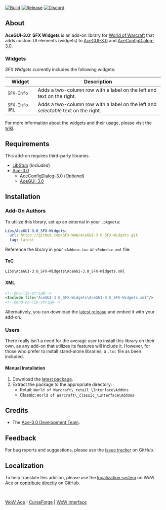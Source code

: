[![Build][SVG-Build]][Build]
[![Release][SVG-Release]][Release]
[![Discord][SVG-Discord]][Discord]

## About

**AceGUI-3.0: SFX Widgets** is an add-on library for [World of Warcraft] that adds custom UI elements (widgets) to [AceGUI-3.0][Ace3] and [AceConfigDialog-3.0][Ace3].

### Widgets

_SFX Widgets_ currently includes the following widgets:

| Widget | Description |
| --- | --- |
| `SFX-Info` | Adds a two-column row with a label on the left and text on the right. |
| `SFX-Info-URL` | Adds a two-column row with a label on the left and _selectable_ text on the right. |

For more information about the widgets and their usage, please visit the [wiki](https://github.com/SFX-WoW/AceGUI-3.0_SFX-Widgets/wiki).

## Requirements

This add-on requires third-party libraries.

- [LibStub](https://www.wowace.com/projects/libstub "LibStub Homepage") (_Included_)
- [Ace-3.0][Ace3]
  - [AceConfigDialog-3.0][Ace3] (_Optional_)
  - [AceGUI-3.0][Ace3]

## Installation

### Add-On Authors

To utilize this library, set up an external in your `.pkgmeta`:

```yaml
Libs/AceGUI-3.0_SFX-Widgets:
  url: https://github.com/SFX-WoW/AceGUI-3.0_SFX-Widgets.git
  tag: latest
```

Reference the library in your `<Addon>.toc` or `<Embeds>.xml` file:

#### ToC

```txt
Libs\AceGUI-3.0_SFX-Widgets\AceGUI-3.0_SFX-Widgets.xml
```

#### XML

```xml
<!--@no-lib-strip@-->
<Include file="AceGUI-3.0_SFX-Widgets\AceGUI-3.0_SFX-Widgets.xml"/>
<!--@end-no-lib-strip@-->
```

Alternatively, you can download the [latest release][Release] and embed it with your add-on.

### Users

There really isn't a need for the average user to install this library on their own, as any add-on that utilizes its features will include it. However, for those who prefer to install stand-alone libraries, a `.toc` file as been included.

#### Manual Installation

1. Download the [latest package][Release].
2. Extract the package to the appropriate directory:
    - Retail: `World of Warcraft\_retail_\Interface\AddOns`
    - Classic: `World of Warcraft\_classic_\Interface\AddOns`

## Credits

- The [Ace-3.0 Development Team][Ace3].

## Feedback

For bug reports and suggestions, please use the [issue tracker] on GitHub.

## Localization

To help translate this add-on, please use the [localization system] on WoW Ace or [contribute directly] on GitHub.

<br />

[WoW Ace] | [CurseForge] | [WoW Interface]

[Links]: #

[Ace3]: https://www.wowace.com/projects/ace3 (Ace-3.0 Homepage)
[World of Warcraft]: https://worldofwarcraft.com (World of Warcraft)

[GitHub]: https://github.com/SFX-WoW/AceGUI-3.0_SFX-Widgets (Download from GitHub)
[WoW Ace]: https://www.wowace.com/projects/sfx-widgets (Download from WoW Ace)
[CurseForge]: https://www.curseforge.com/wow/addons/sfx-widgets (Download from CurseForge)
[WoW Interface]: https://www.wowinterface.com/downloads/info25658 (Download from WoW Interface)

[Build]: https://github.com/SFX-WoW/AceGUI-3.0_SFX-Widgets/actions?query=workflow%3ARelease (Build Status)
[Release]: https://github.com/SFX-WoW/AceGUI-3.0_SFX-Widgets/releases (Latest Release)
[Discord]: https://discord.gg/DDVqkd6 (Discord)

[Issue Tracker]: https://github.com/SFX-WoW/AceGUI-3.0_SFX-Widgets/issues (Report an Issue)
[Contribute Directly]: https://github.com/SFX-WoW/AceGUI-3.0_SFX-Widgets (Translate on GitHub)
[Localization System]: https://www.wowace.com/projects/sfx-widgets/localization (Translate on WoW Ace)

[Images]: #

[SVG-Build]: https://img.shields.io/github/workflow/status/SFX-WoW/AceGUI-3.0_SFX-Widgets/Release?label=Build&logo=github&logoColor=fff&style=flat-square
[SVG-Release]: https://img.shields.io/github/v/release/SFX-WoW/AceGUI-3.0_SFX-Widgets?logo=github&logoColor=fff&label=Release&style=flat-square
[SVG-Discord]: https://img.shields.io/badge/Discord-StormFX-7289da?logo=discord&logoColor=fff&style=flat-square
